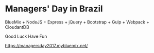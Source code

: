 # Managers' Day in Brazil

BlueMix + NodeJS + Express + jQuery + Bootstrap + Gulp + Webpack + CloudantDB

Good Luck Have Fun

https://managersday2017.mybluemix.net/
